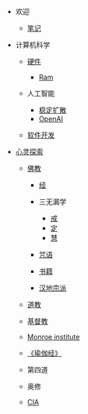 - 欢迎

  - [笔记](/zh-cn/README.md)

- 计算机科学

  - [硬件](/zh-cn/hardware.md)

    - [Ram](/zh-cn/ram.md)

  - 人工智能

    - [稳定扩散](/zh-cn/stable-diffusion.md)
    - [OpenAI](/zh-cn/openai.md)

  - [软件开发](/zh-cn/software-development.md)

- [心灵探索](/zh-cn/spiritual-exploration.md)

  - [佛教](/zh-cn/buddhism/buddhism.md)

    - [经](/zh-cn/buddhism/sutra/sutra.md)
    - 三无漏学

      - [戒](/zh-cn/buddhism/jie.md)
      - [定](/zh-cn/buddhism/chan.md)
      - [慧](/zh-cn/buddhism/hui.md)

    - [咒语](/zh-cn/buddhism/mantra/mantra.md)
    - [书籍](/zh-cn/buddhism/books.md)
    - [汉地宗派](/zh-cn/buddhism/hdzp.md)

  - [道教](/zh-cn/taoism/taoism.md)
  - [基督教](/zh-cn/jesus.md)

  - [Monroe institute](/zh-cn/monroe.md)

  - [《瑜伽经》](/zh-cn/yujiajing.md)
  - 第四道
  - 奥修
  - [CIA](/zh-cn/cia/cia.md)
